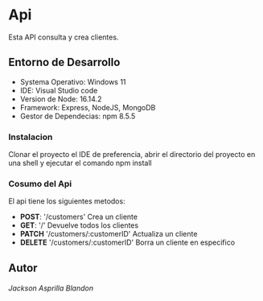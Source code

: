 # Api

Esta API consulta y crea clientes.

## Entorno de Desarrollo

- Systema Operativo: Windows 11
- IDE: Visual Studio code
- Version de Node: 16.14.2
- Framework: Express, NodeJS, MongoDB
- Gestor de Dependecias: npm 8.5.5

### Instalacion

Clonar el proyecto el IDE de preferencia, abrir el directorio del proyecto en una shell y ejecutar el comando npm install

### Cosumo del Api

El api tiene los siguientes metodos:

- **POST**: '/customers' Crea un cliente
- **GET**: '/' Devuelve todos los clientes
- **PATCH** '/customers/:customerID' Actualiza un cliente
- **DELETE** '/customers/:customerID' Borra un cliente en especifico


## Autor

###### Jackson Asprilla Blandon